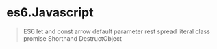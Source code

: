 # es6.Javascript
> ES6 
  > let and const
  > arrow
  > default parameter
  > rest spread
  > literal
  > class
  > promise
  > Shorthand DestructObject
